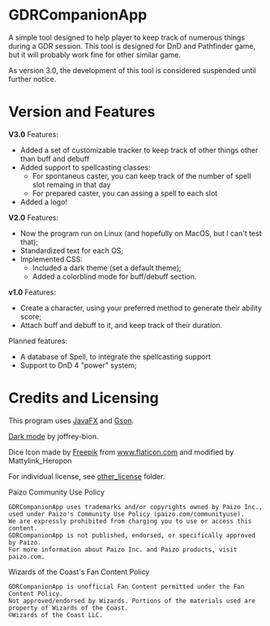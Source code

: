 # GDRCompanionApp
A simple tool designed to help player to keep track of numerous things during a GDR session.
This tool is designed for DnD and Pathfinder game, but it will probably work fine for other similar game.

As version 3.0, the development of this tool is considered suspended until further notice.

# Version and Features

**V3.0**
Features:
* Added a set of customizable tracker to keep track of other things other than buff and debuff
* Added support to spellcasting classes:
   * For spontaneus caster, you can keep track of the number of spell slot remaing in that day
   * For prepared caster, you can assing a spell to each slot
* Added a logo!

**V2.0**
Features:
* Now the program run on Linux (and hopefully on MacOS, but I can't test that);
* Standardized text for each OS;
* Implemented CSS:
    * Included a dark theme (set a default theme);
    * Added a colorblind mode for buff/debuff section.


**v1.0**
Features:
* Create a character, using your preferred method to generate their ability score;
* Attach buff and debuff to it, and keep track of their duration.

Planned features:
* A database of Spell, to integrate the spellcasting support
* Support to DnD 4 "power" system;

# Credits and Licensing
This program uses [JavaFX](https://github.com/openjdk/jfx) and [Gson](https://github.com/google/gson).

[Dark mode](https://github.com/joffrey-bion/javafx-themes)  by joffrey-bion.

<div>Dice Icon made by <a href="https://www.freepik.com" title="Freepik">Freepik</a> from <a href="https://www.flaticon.com/" title="Flaticon">www.flaticon.com</a> and modified by Mattylink_Heropon</div> 

For individual license, see [other_license](other_license) folder.



Paizo Community Use Policy
```
GDRCompanionApp uses trademarks and/or copyrights owned by Paizo Inc., used under Paizo's Community Use Policy (paizo.com/communityuse).
We are expressly prohibited from charging you to use or access this content. 
GDRCompanionApp is not published, endorsed, or specifically approved by Paizo.
For more information about Paizo Inc. and Paizo products, visit paizo.com.
```

Wizards of the Coast's Fan Content Policy
```
GDRCompanionApp is unofficial Fan Content permitted under the Fan Content Policy.
Not approved/endorsed by Wizards. Portions of the materials used are property of Wizards of the Coast.
©Wizards of the Coast LLC.
```
